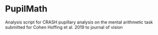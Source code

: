 # PupilMath
Analysis script for CRASH pupillary analysis on the mental arithmetic task submitted for Cohen Hoffing et al. 2019 to journal of vision
